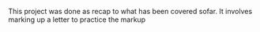This project was done as recap to what has been covered sofar. It involves 
marking up a letter to practice the markup
